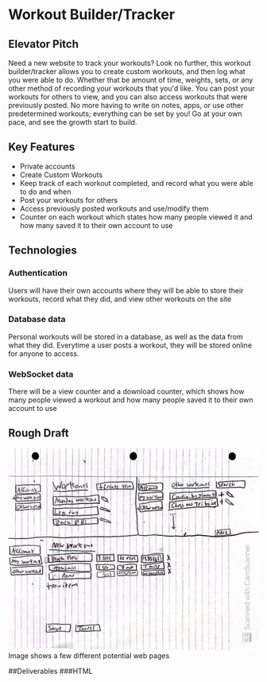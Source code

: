 # Workout Builder/Tracker
## Elevator Pitch
Need a new website to track your workouts? Look no further, this workout builder/tracker allows you to create custom workouts, and then log what you were able to do. Whether that be amount of time, weights, sets, or any other method of recording your workouts that you'd like. You can post your workouts for others to view, and you can also access workouts that were previously posted. No more having to write on notes, apps, or use other predetermined workouts; everything can be set by you! Go at your own pace, and see the growth start to build.

## Key Features
* Private accounts
* Create Custom Workouts
* Keep track of each workout completed, and record what you were able to do and when
* Post your workouts for others
* Access previously posted workouts and use/modify them
* Counter on each workout which states how many people viewed it and how many saved it to their own account to use
  
## Technologies
### Authentication
Users will have their own accounts where they will be able to store their workouts, record what they did, and view other workouts on the site
### Database data
Personal workouts will be stored in a database, as well as the data from what they did. Everytime a user posts a workout, they will be stored online for anyone to access.
### WebSocket data
There will be a view counter and a download counter, which shows how many people viewed a workout and how many people saved it to their own account to use

## Rough Draft
![Rough Draft of Workout Builder](RoughSketch_WorkoutBuilder.jpeg)
Image shows a few different potential web pages

##Deliverables
###HTML
